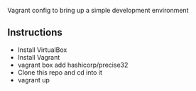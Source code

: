 Vagrant config to bring up a simple development environment

## Instructions

* Install VirtualBox
* Install Vagrant
* vagrant box add hashicorp/precise32
* Clone this repo and cd into it
* vagrant up
